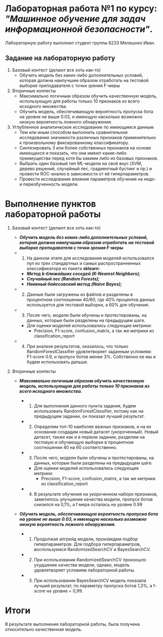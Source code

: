 # Лабораторная работа №1 по курсу: ***"Машинное обучение для задач информационной безопасности"***.

Лабораторную работу выполнил студент группы 6233 Мелешнко Иван.  

## Задание на лабораторную работу
1. Базовый контест (делают все хоть как-то)
    - Обучить модель без каких-либо дополнительных условий, которая должна наилучшим образом отработать на тестовой выборке преподавателя с точки зрения F-меры
2. Вторичные контесты
    - Максимально логичным образом обучить качественную модель, использующую для работы только 10 признаков из всего исходного множества.
    - Обучить модель, обеспечивающую вероятность пропуска бота на уровне не выше 0.03, и имеющую насколько возможно низкую вероятность ложного обнаружения.
3. Углубленное аналитическое исследование по имеющимся данным
    - Тем или иным способом выполнить сравнительное исследование значимости различных признаков применительно к произвольному фиксированному классификатору.
    - Синтезировать 3 или более собственных признаков на основе имеющихся и показать, что они имеют какие-либо преимущества перед хотя бы какими либо из базовых признаков.
    - Выбрать один базовый тип ML-модели на свой вкус (SVM, дерево решений, случайный лес, градиентный бустинг и пр.) и провести ROC-анализ в зависимости от её гиперпараметров.
    - Провести исследование влияние параметров обучения на недо- и переобученность модели.

# Выполнение пунктов лабораторной работы

1. Базовый контест (делают все хоть как-то)
    - ***Обучить модель без каких-либо дополнительных условий, которая должна наилучшим образом отработать на тестовой выборке преподавателя с точки зрения F-меры***

    * 1. На данном этапе для исследования моделей использовался пул из трех стандартных и самых распространненных классификатора из пакета **sklearn**:
        * ***Метод k-ближайших соседей (K-Nearest Neighbors);***
        * ***Случайный лес (Random Forests);***
        * ***Наивный байесовский метод (Naive Bayes);***
    * 2. Данные были загружены из файлов и разделены в процентном соотношении 40/60, где 40% процентов данных используется для тестовой выборки, а 60% для обучения.
    * 3. После чего, модели были обучены и протестированы, на данных, которые были разделены на предыдущем шаге.
        * Для оценки моделей использовались следующие метрики:
            - Precision,  F1-score, confusion_matrix, а так же метрики из classification_report 
    * 4. При анализе результатов, оказалось, что только RandomForestClassifier удовлетворяет заданным условиям: F1-score 0.9, и пропуск ботов менее 3%. Собственно ее мы и будем использовать дальше.
    

2. Вторичные контесты
    - ***Максимально логичным образом обучить качественную модель, использующую для работы только 10 признаков из всего исходного множества.***
        * 1. Для выполнения данного пункта задания, будем использовать RandomForestClassifier, потому как на предыдущем задании, он показал лучший результат. 
        * 2. Определим топ-10 наиболее важных признаков, и на их основании создадим новый датасет (укороченный). Новый датасет, также как и в первом задании, разделим на тестовую и обучающую выборки в процентном соотношении 40 на 60 соответственно.
        * 3. После чего, модели были обучены и протестированы, на данных, которые были разделены на предыдущем шаге.
            * Для оценки моделей использовались следующие метрики:
                - Precision,  F1-score, confusion_matrix, а так же метрики из classification_report 
        * 4. В результате обучения на укороченном наборе признаков, заметилось улучшение качества модели, пропуск ботов снизился на 0,1%, а f мера осталась на уровне 0.99 

    - ***Обучить модель, обеспечивающую вероятность пропуска бота на уровне не выше 0.03, и имеющую насколько возможно низкую вероятность ложного обнаружения.***
        * 1. Продолжая апгрейд модели, произведем подбор гиперпараметров. Для подбора гиперпараметров, воспользуемся RandomizedSearchCV и BayesSearchCV. 
        * 2. При использовании RandomizedSearchCV произошло ухудшение качества модели, однако, модель удовлетворяет условиям лабораторной работы.
        * 3. При использовании BayesSearchCV модель показала лучший результат, по параметру пропуска ботов 1,3%, а f-score на уровне = 0,99.

# Итоги

В результате выполнения лабораторной работы, была получена относительно качественная модель.
